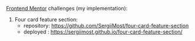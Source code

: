 [Frontend Mentor](https://www.frontendmentor.io) challenges (my implementation):

1) Four card feature section: 
   - repository: https://github.com/SergiiMost/four-card-feature-section
   - deployed  : https://sergiimost.github.io/four-card-feature-section/
